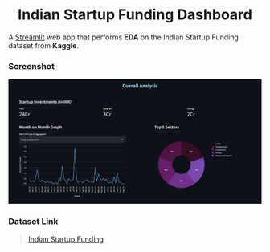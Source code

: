 <h1 align="center">Indian Startup Funding Dashboard</h1>

A [Streamlit](https://streamlit.io/) web app that performs **EDA** on the Indian Startup Funding dataset from **Kaggle**.

### Screenshot

![Overall Analysis](resources/ss.png)

### Dataset Link
> [Indian Startup Funding](https://www.kaggle.com/datasets/sudalairajkumar/indian-startup-funding)

